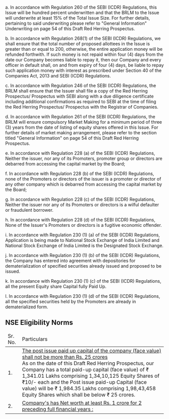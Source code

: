 a. In accordance with Regulation 260 of the SEBI (ICDR) Regulations, this Issue will be hundred percent underwritten and that the BRLM to the Issue will underwrite at least 15% of the Total Issue Size. For further details, pertaining to said underwriting please refer to "General Information" Underwriting on page 54 of this Draft Red Herring Prospectus.

b. In accordance with Regulation 268(1) of the SEBI (ICDR) Regulations, we shall ensure that the total number of proposed allottees in the Issue is greater than or equal to 200, otherwise, the entire application money will be refunded forthwith. If such money is not repaid within four (4) days from the date our Company becomes liable to repay it, then our Company and every officer in default shall, on and from expiry of four (4) days, be liable to repay such application money with interest as prescribed under Section 40 of the Companies Act, 2013 and SEBI (ICDR) Regulations.

c. In accordance with Regulation 246 of the SEBI (ICDR) Regulations, the BRLM shall ensure that the Issuer shall file a copy of the Red Herring Prospectus/ Prospectus with SEBI along with a due diligence certificate including additional confirmations as required to SEBI at the time of filing the Red Herring Prospectus/ Prospectus with the Registrar of Companies.

d. In accordance with Regulation 261 of the SEBI (ICDR) Regulations, the BRLM will ensure compulsory Market Making for a minimum period of three (3) years from the date of listing of equity shares offered in this Issue. For further details of market making arrangement, please refer to the section titled "General Information" on page 54 of this Draft Red Herring Prospectus.

e. In accordance with Regulation 228 (a) of the SEBI (ICDR) Regulations, Neither the issuer, nor any of its Promoters, promoter group or directors are debarred from accessing the capital market by the Board;

f. In accordance with Regulation 228 (b) of the SEBI (ICDR) Regulations, none of the Promoters or directors of the issuer is a promoter or director of any other company which is debarred from accessing the capital market by the Board;

g. In accordance with Regulation 228 (c) of the SEBI (ICDR) Regulations, Neither the issuer nor any of its Promoters or directors is a wilful defaulter or fraudulent borrower.

h. In accordance with Regulation 228 (d) of the SEBI (ICDR) Regulations, None of the Issuer's Promoters or directors is a fugitive economic offender.

i. In accordance with Regulation 230 (1) (a) of the SEBI (ICDR) Regulations, Application is being made to National Stock Exchange of India Limited and National Stock Exchange of India Limited is the Designated Stock Exchange.

j. In accordance with Regulation 230 (1) (b) of the SEBI (ICDR) Regulations, the Company has entered into agreement with depositories for dematerialization of specified securities already issued and proposed to be issued.

k. In accordance with Regulation 230 (1) (c) of the SEBI (ICDR) Regulations, all the present Equity share Capital fully Paid Up.

l. In accordance with Regulation 230 (1) (d) of the SEBI (ICDR) Regulations, all the specified securities held by the Promoters are already in dematerialized form.

## NSE Eligibility Norms

<table><thead><tr><td>Sr. No.</td><td>Particulars</td></tr></thead><tbody><tr><td>1.</td><td><u>The post issue paid up capital of the company (face value) shall not be more than Rs. 25 crores</u><br/>As on the date of this Draft Red Herring Prospectus, our Company has a total paid-up capital (face value) of ₹ 1,341.01 Lakhs comprising 1,34,10,125 Equity Shares of ₹10/- each and the Post issue paid-up Capital (face value) will be ₹ 1,984.35 Lakhs comprising 1,98,43,458 Equity Shares which shall be below ₹ 25 crores.</td></tr><tr><td>2.</td><td><u>Company's has Net worth at least Rs. 1 crore for 2 preceding full financial years :</u></td></tr></tbody></table>